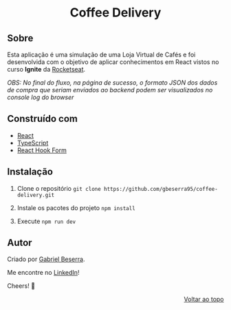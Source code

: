 <div align="center">
    <h1>Coffee Delivery</h1>
</div>

## Sobre

Esta aplicação é uma simulação de uma Loja Virtual de Cafés e foi desenvolvida com o objetivo de aplicar conhecimentos em React vistos no curso **Ignite** da [Rocketseat](https://www.rocketseat.com.br/).

*OBS: No final do fluxo, na página de sucesso, o formato JSON dos dados de compra que seriam enviados ao backend podem ser visualizados no console log do browser*

## Construído com

- [React](https://pt-br.reactjs.org/)
- [TypeScript](https://www.typescriptlang.org/)
- [React Hook Form](https://react-hook-form.com/)

## Instalação

1. Clone o repositório `git clone https://github.com/gbeserra95/coffee-delivery.git`

2. Instale os pacotes do projeto `npm install`

3. Execute `npm run dev`

## Autor

Criado por [Gabriel Beserra](https://github.com/gbeserra95).

Me encontre no [LinkedIn](https://www.linkedin.com/in/-gabrielbeserra/)!

Cheers! 🍻

<div align="right">
    <a href="#">Voltar ao topo</a>
</div>
